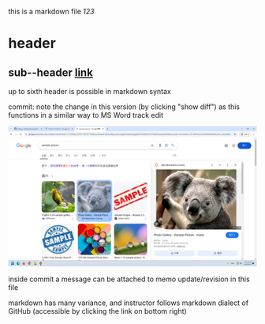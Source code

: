 this is a markdown file
*123*
# header
## sub--header [link](./subfolder)
up to sixth header is possible in markdown syntax

commit: note the change in this version (by clicking "show diff") as this functions in a similar way to MS Word track edit

![text to display](./Untitled.png)

inside commit a message can be attached to memo update/revision in this file

markdown has many variance, and instructor follows markdown dialect of GitHub (accessible by clicking the link on bottom right)

